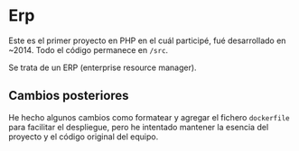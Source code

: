 # Erp #

Este es el primer proyecto en PHP en el cuál participé, fué desarrollado en ~2014. Todo el código permanece en `/src`.

Se trata de un ERP (enterprise resource manager).

## Cambios posteriores ##

He hecho algunos cambios como formatear y agregar el fichero `dockerfile` para facilitar el despliegue, pero he intentado mantener la esencia del proyecto y el código original del equipo.